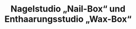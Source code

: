 ---
title: "Nagelstudio „Nail-Box“ und Enthaarungsstudio „Wax-Box“"
url: /euskirchen/nagelstudio-nail-box-und-enthaarungsstudio-wax-box/
shop: Kosmetik
---